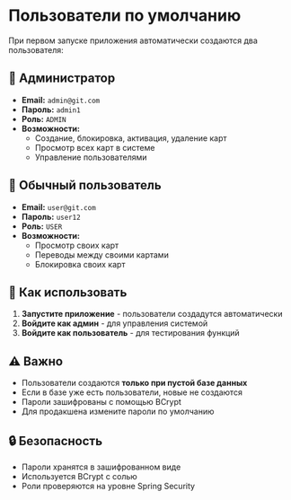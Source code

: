 # Пользователи по умолчанию

При первом запуске приложения автоматически создаются два пользователя:

## 🔑 Администратор
- **Email:** `admin@git.com`
- **Пароль:** `admin1`
- **Роль:** `ADMIN`
- **Возможности:**
  - Создание, блокировка, активация, удаление карт
  - Просмотр всех карт в системе
  - Управление пользователями

## 👤 Обычный пользователь
- **Email:** `user@git.com`
- **Пароль:** `user12`
- **Роль:** `USER`
- **Возможности:**
  - Просмотр своих карт
  - Переводы между своими картами
  - Блокировка своих карт

## 🚀 Как использовать

1. **Запустите приложение** - пользователи создадутся автоматически
2. **Войдите как админ** - для управления системой
3. **Войдите как пользователь** - для тестирования функций

## ⚠️ Важно

- Пользователи создаются **только при пустой базе данных**
- Если в базе уже есть пользователи, новые не создаются
- Пароли зашифрованы с помощью BCrypt
- Для продакшена измените пароли по умолчанию

## 🔒 Безопасность

- Пароли хранятся в зашифрованном виде
- Используется BCrypt с солью
- Роли проверяются на уровне Spring Security
